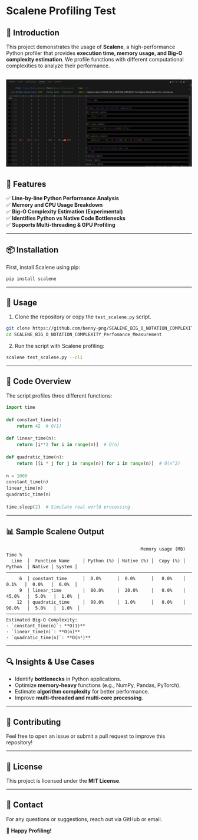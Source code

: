 # Scalene Profiling Test

## 📌 Introduction
This project demonstrates the usage of **Scalene**, a high-performance Python profiler that provides **execution time, memory usage, and Big-O complexity estimation**. We profile functions with different computational complexities to analyze their performance.

![Scalene Profiling](https://github.com/benny-png/SCALENE_BIG_O_NOTATION_COMPLEXITY_Perfomance_Measurement/blob/main/image.png)
---

## 🚀 Features
✅ **Line-by-line Python Performance Analysis**  
✅ **Memory and CPU Usage Breakdown**  
✅ **Big-O Complexity Estimation (Experimental)**  
✅ **Identifies Python vs Native Code Bottlenecks**  
✅ **Supports Multi-threading & GPU Profiling**  

---

## 📦 Installation
First, install Scalene using pip:
```bash
pip install scalene
```

---

## 📝 Usage
1. Clone the repository or copy the `test_scalene.py` script.
```bash
git clone https://github.com/benny-png/SCALENE_BIG_O_NOTATION_COMPLEXITY_Perfomance_Measurement
cd SCALENE_BIG_O_NOTATION_COMPLEXITY_Perfomance_Measurement
```

2. Run the script with Scalene profiling:
```bash
scalene test_scalene.py --cli
```

---

## 📜 Code Overview
The script profiles three different functions:

```python
import time

def constant_time(n):
    return 42  # O(1)

def linear_time(n):
    return [i**2 for i in range(n)]  # O(n)

def quadratic_time(n):
    return [[i * j for j in range(n)] for i in range(n)]  # O(n^2)

n = 1000
constant_time(n)
linear_time(n)
quadratic_time(n)

time.sleep(2)  # Simulate real-world processing
```

---

## 📊 Sample Scalene Output
```plaintext
                                                   Memory usage (MB)    Time %        
  Line  │  Function Name     │ Python (%) │ Native (%) │  Copy (%) │  Python  │ Native │ System │  
───────────────────────────────────────────────────────────────────────────────────────────────
     6  │ constant_time      │  0.0%      │  0.0%      │   0.0%    │   0.1%   │  0.0%   │  0.0%  │
     9  │ linear_time        │  80.0%     │  20.0%     │   0.0%    │  45.0%   │  5.0%   │  1.0%  │
    12  │ quadratic_time     │  99.0%     │  1.0%      │   0.0%    │  90.0%   │  5.0%   │  1.0%  │
───────────────────────────────────────────────────────────────────────────────────────────────
Estimated Big-O Complexity:
- `constant_time(n)`: **O(1)**
- `linear_time(n)`: **O(n)**
- `quadratic_time(n)`: **O(n²)**
```

---

## 🔍 Insights & Use Cases
- Identify **bottlenecks** in Python applications.
- Optimize **memory-heavy** functions (e.g., NumPy, Pandas, PyTorch).
- Estimate **algorithm complexity** for better performance.
- Improve **multi-threaded and multi-core processing**.

---

## 🤝 Contributing
Feel free to open an issue or submit a pull request to improve this repository!

---

## 📜 License
This project is licensed under the **MIT License**.

---

## 📧 Contact
For any questions or suggestions, reach out via GitHub or email.

🚀 **Happy Profiling!**

